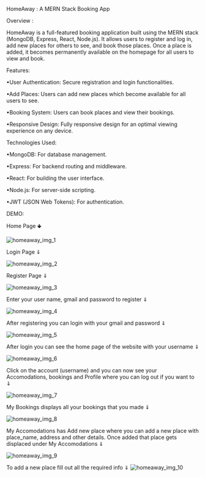 HomeAway : A MERN Stack Booking App

Overview :

HomeAway is a full-featured booking application built using the MERN stack (MongoDB, Express, React, Node.js). It allows users to register and log in, add new places for others to see, and book those places. Once a place is added, it becomes permanently available on the homepage for all users to view and book.


Features:

•User Authentication: Secure registration and login functionalities.

•Add Places: Users can add new places which become available for all users to see.

•Booking System: Users can book places and view their bookings.

•Responsive Design: Fully responsive design for an optimal viewing experience on any device.

Technologies Used:

•MongoDB: For database management.

•Express: For backend routing and middleware.

•React: For building the user interface.

•Node.js: For server-side scripting.

•JWT (JSON Web Tokens): For authentication.

DEMO: 

Home Page 🢃

![homeaway_img_1](https://github.com/user-attachments/assets/f9ff9fc5-c261-4789-a185-deed8f9d43c2)

Login Page ⇓

![homeaway_img_2](https://github.com/user-attachments/assets/d3f3c36b-2a6c-4fc8-8848-d7f7d1d2957a)

Register Page ⇓

![homeaway_img_3](https://github.com/user-attachments/assets/6d4dd096-8b8f-4bb8-a926-cb24ba63a1fb)

Enter your user name, gmail and password to register ⇓

![homeaway_img_4](https://github.com/user-attachments/assets/9acb418d-f539-4aee-84f8-fcb3e5fb9260)

After registering you can login with your gmail and password ⇓

![homeaway_img_5](https://github.com/user-attachments/assets/4db109f3-3245-46d7-bafe-24422ee39da4)

After login you can see the home page of the website with your username ⇓

![homeaway_img_6](https://github.com/user-attachments/assets/a279b7a5-455e-4a60-9a76-4c2ac719d0e8)

Click on the account (username) and you can now see your Accomodations, bookings and Profile where you can log out if you want to ⇓

![homeaway_img_7](https://github.com/user-attachments/assets/b8584cd5-3b2a-42f5-abbc-1f25002c3c73)

My Bookings displays all your bookings that you made ⇓

![homeaway_img_8](https://github.com/user-attachments/assets/8d4f3788-0a51-45a4-85ba-5f372c801f16)

My Accomodations has Add new place where you can add a new place with place_name, address and other details. Once added that place gets displaced under My Accomodations ⇓

![homeaway_img_9](https://github.com/user-attachments/assets/5a4f7b3d-1ae2-436e-bb6f-c0809a9362b0)

To add a new place fill out all the required info ⇓
![homeaway_img_10](https://github.com/user-attachments/assets/fa3c04b7-c523-4eb9-8efa-22f2779af3ec)

